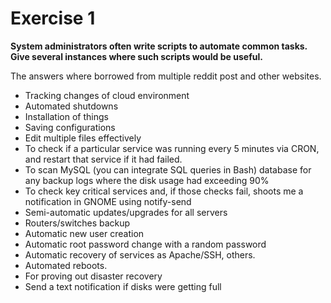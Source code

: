# Exercise 1

**System administrators often write scripts to automate common tasks. Give several instances where such scripts would be useful.**

The answers where borrowed from multiple reddit post and other websites.

* Tracking changes of cloud environment
* Automated shutdowns
* Installation of things
* Saving configurations
* Edit multiple files effectively
* To check if a particular service was running every 5 minutes via CRON, and restart that service if it had failed.
* To scan MySQL (you can integrate SQL queries in Bash) database for any backup logs where the disk usage had exceeding 90%
* To check key critical services and, if those checks fail, shoots me a notification in GNOME using notify-send
* Semi-automatic updates/upgrades for all servers
* Routers/switches backup
* Automatic new user creation
* Automatic root password change with a random password
* Automatic recovery of services as Apache/SSH, others.
* Automated reboots.
* For proving out disaster recovery
* Send a text notification if disks were getting full
